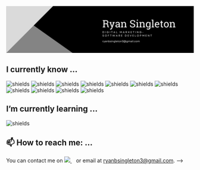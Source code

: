 <img src="https://github.com/ryansingleton-3/ryansingleton-3/blob/main/Black%20Modern%20Personal%20LinkedIn%20Banner.png">



## I currently know ...



![shields](https://img.shields.io/badge/HTML5-E34F26?style=for-the-badge&logo=html5&logoColor=white)
![shields](https://img.shields.io/badge/CSS3-1572B6?style=for-the-badge&logo=css3&logoColor=white)
![shields](https://img.shields.io/badge/JavaScript-323330?style=for-the-badge&logo=javascript&logoColor=F7DF1E)
![shields](https://img.shields.io/badge/React-20232A?style=for-the-badge&logo=react&logoColor=61DAFB)
![shields](https://img.shields.io/badge/PHP-777BB4?style=for-the-badge&logo=php&logoColor=white)
![shields](https://img.shields.io/badge/Python-FFD43B?style=for-the-badge&logo=python&logoColor=blue)
![shields](https://img.shields.io/badge/Pandas-2C2D72?style=for-the-badge&logo=pandas&logoColor=white)
![shields](https://img.shields.io/badge/json-5E5C5C?style=for-the-badge&logo=json&logoColor=white)
![shields](https://img.shields.io/badge/jQuery-0769AD?style=for-the-badge&logo=jquery&logoColor=white)
![shields](https://img.shields.io/badge/Tailwind_CSS-38B2AC?style=for-the-badge&logo=tailwind-css&logoColor=white)
![shields](https://img.shields.io/badge/Bootstrap-563D7C?style=for-the-badge&logo=bootstrap&logoColor=white)



## I’m currently learning ...
![shields](https://img.shields.io/badge/C%23-239120?style=for-the-badge&logo=c-sharp&logoColor=white)


## 📫 How to reach me: ...

You can contact me on   <a href="https://www.linkedin.com/in/alexandresanlim/">
    <img src="https://img.shields.io/badge/linkedin-%230077B5.svg?&style=for-the-badge&logo=linkedin&logoColor=white" />
  </a>&nbsp;&nbsp;   or email at ryanbsingleton3@gmail.com. 
-->
